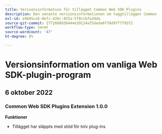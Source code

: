 ```yaml
---
title: Versionsinformation för tillägget Common Web SDK Plugins
description: Den senaste versionsinformationen om taggtillägget Common Web SDK Plugins i Adobe Experience Platform.
exl-id: e9b05ca5-0efc-426c-855a-5f0ccbfe20da
source-git-commit: 2772660936444e39124a75deda6f78d97f7793f2
workflow-type: tm+mt
source-wordcount: '47'
ht-degree: 0%

---
```


# Versionsinformation om vanliga Web SDK-plugin-program

## 6 oktober 2022

### Common Web SDK Plugins Extension 1.0.0

**Funktioner**

* Tillägget har släppts med stöd för tolv plug-ins
